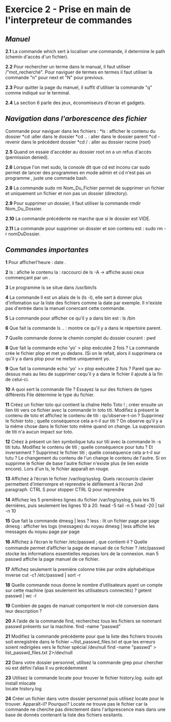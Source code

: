 **Exercice 2 - Prise en main de l'interpreteur de commandes**
============

*Manuel*
------------

**2.1**
La commande which sert à localiser une commande, il determine le path (chemin d'accès d'un fichier).

**2.2**
Pour rechercher un terme dans le manual, il faut utiliser /"mot_recherché". Pour naviguer de termes en
termes il faut utiliser la commande "n" pour next et "N" pour previous.

**2.3**
Pour quitter la page du manuel, il suffit d'utiliser la commande "q" comme indiqué sur le terminal.

**2.4** 
La section 6 parle des jeux, économiseurs d'écran et gadgets.


*Navigation dans l'arborescence des fichier*
------------
Commande pour naviguer dans les fichiers : 
*ls : afficher le contenu du dossier
*cd :aller dans le dossier 
*cd .. : aller dans le dossier parent
*cd - revenir dans le précédent dossier
*cd / : aller au dossier racine (root)

**2.5**
Quand on essaie d'accéder au dossier root on a un refus d'accès (permission denied).

**2.6**
Lorsque l'on met sudo, la console dit que cd est inconu car sudo permet de lancer des programmes en mode admin et cd n'est pas un programme , juste une commade bash.

**2.8**
La commande sudo rm Nom_Du_Fichier permet de supprimer un fichier et uniquement un fichier et non pas un dossier (directory).

**2.9**
Pour supprimer un dossier, il faut utiliser la commande rmdir Nom_Du_Dossier.

**2.10**
La commande précédente ne marche que si le dossier est VIDE.

**2.11**
La commande pour supprimer un dossier et son contenu est : sudo rm -r nomDuDossier.


*Commandes importantes*
------------
**1**
Pour afficherl'heure : date .

**2**
ls : afiche le contenu
la : raccourci de ls -A -> affiche aussi ceux commençant par un .

**3**
Le programme ls se situe dans /usr/bin/ls

**4** 
La commande ll est un aliais de ls (ls -l), elle sert à donner plus d'infomation sur la liste des fichiers comme la date par exemple. Il n'existe pas d'entrée dans la manuel conercant cette commande.

**5**
La commande pour afficher ce qu'il y a dans bin est : ls /bin

**6**
Que fait la commande ls .. : montre ce qu'il y a dans le répertoire parent.

**7**
Quelle commande donne le chemin complet du dossier courant : pwd

**8**
Que fait la commande echo 'yo' > plop exécutée 2 fois ?
La commande crée le fichier plop et met yo dedans. (Si on le refait, alors il supprimera ce qu'il y a dans plop pour ne mettre uniquement yo.

**9**
Que fait la commande echo 'yo' >> plop exécutée 2 fois ?
Pareil que au-dessus mais au lieu de supprimer cequ'il y a dans le fichier il ajoute à la fin de celui-ci.

**10**
A quoi sert la commande file ? Essayez la sur des fichiers de types différents
File détermine le type du fichier.

**11**
Créez un fichier toto qui contient la chaîne Hello Toto ! ; créer ensuite un lien titi vers ce fichier
avec la commande ln toto titi. Modifiez à présent le contenu de toto et affichez le contenu de titi :
qu’observe-t-on ? Supprimez le fichier toto ; quelle conséquence cela a-t-il sur titi ?
On observe qu'il y a la même chose dans le fichier toto même quand on change. La suppression de titi n'a aucun impact sur toto.

**12**
Créez à présent un lien symbolique tutu sur titi avec la commande ln -s titi tutu. Modifiez le
contenu de titi ; quelle conséquence pour tutu ? Et inversement ? Supprimez le fichier titi ; quelle
conséquence cela a-t-il sur tutu ?
Le changement du contenu de l'un change le contenu de l'autre. Si on supprime le fichier de base l'autre fichier n'existe plus (le lien existe encore). Lors d'un ls, le fichier apparaît en rouge.

**13**
Affichez à l’écran le fichier /var/log/syslog. Quels raccourcis clavier permettent d’interrompre et
reprendre le défilement à l’écran 2nd paragraph. 
CTRL S pour stopper
CTRL Q pour reprendre

**14**
Aﬀichez les 5 premières lignes du fichier /var/log/syslog, puis les 15 dernières, puis seulement les lignes 10 à 20.
head -5 <file>  tail -n 5 <file>  head -20 <file> | tail -n 10

**15**
Que fait la commande dmesg | less ?
less : lit un fichier page par page
dmesg : afficher les logs (messages) du noyau
dmesg | less affiche les messages du noyau page par page

**16**
Aﬀichez à l’écran le fichier /etc/passwd ; que contient-il ? Quelle commande permet d’aﬀicher la page de manuel de ce fichier ?
/etc/passwd stocke les informations essentielles requises lors de la connexion. 
man 5 passwd affiche la page manuel de ce fichier.

**17**
Aﬀichez seulement la première colonne triée par ordre alphabétique inverse
cut -c1 /etc/passwd | sort -r

**18**
Quelle commande nous donne le nombre d’utilisateurs ayant un compte sur cette machine (pas seulement les utilisateurs connectés) ?
getent passwd | wc -l

**19**
Combien de pages de manuel comportent le mot-clé conversion dans leur description ?

**20**
A l’aide de la commande find, recherchez tous les fichiers se nommant passwd présents sur la machine.
find -name "passwd"
 
**21**
Modifiez la commande précédente pour que la liste des fichiers trouvés soit enregistrée dans le fichier ~/list_passwd_files.txt et que les erreurs soient redirigées vers le fichier spécial /dev/null
find -name "passwd" > list_passwd_files.txt 2>/dev/null

**22**
Dans votre dossier personnel, utilisez la commande grep pour chercher où est défini l’alias ll vu précédemment

**23**
Utilisez la commande locate pour trouver le fichier history.log.
sudo apt install mlocate  
locate history.log

**24**
Créer un fichier dans votre dossier personnel puis utilisez locate pour le trouver. Apparaît-il? Pourquoi?
Locate ne trouve pas le fichier car la commande ne cherche pas directement dans l'arbprescence mais dans une base de donnés contenant la liste des fichiers exsitants.









